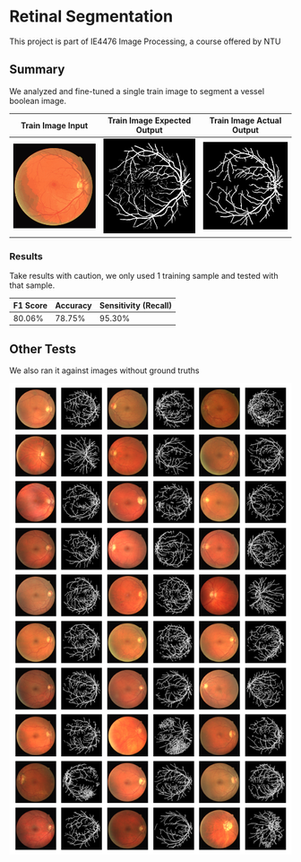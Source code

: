 # Retinal Segmentation

This project is part of IE4476 Image Processing, a course offered by NTU

## Summary

We analyzed and fine-tuned a single train image to segment a vessel boolean image.

| Train Image Input      | Train Image Expected Output | Train Image Actual Output  |
| ---------------------- | --------------------------- | -------------------------- |
| ![](data/x_train.gif)  | ![](data/y_train.gif)       | ![](data/y_pred_train.gif) |

### Results

Take results with caution, we only used 1 training sample and tested with that sample.

| F1 Score | Accuracy | Sensitivity (Recall) |
|----------|----------|----------------------|
| 80.06%   | 78.75%   | 95.30%               |

## Other Tests

We also ran it against images without ground truths

![](data/other_tests.png)
